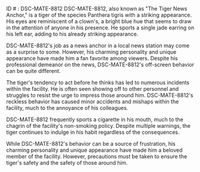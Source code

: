 ID # : DSC-MATE-8812
DSC-MATE-8812, also known as "The Tiger News Anchor," is a tiger of the species Panthera tigris with a striking appearance. His eyes are reminiscent of a clown's, a bright blue hue that seems to draw in the attention of anyone in his presence. He sports a single jade earring on his left ear, adding to his already striking appearance.

DSC-MATE-8812's job as a news anchor in a local news station may come as a surprise to some. However, his charming personality and unique appearance have made him a fan favorite among viewers. Despite his professional demeanor on the news, DSC-MATE-8812's off-screen behavior can be quite different.

The tiger's tendency to act before he thinks has led to numerous incidents within the facility. He is often seen showing off to other personnel and struggles to resist the urge to impress those around him. DSC-MATE-8812's reckless behavior has caused minor accidents and mishaps within the facility, much to the annoyance of his colleagues.

DSC-MATE-8812 frequently sports a cigarette in his mouth, much to the chagrin of the facility's non-smoking policy. Despite multiple warnings, the tiger continues to indulge in his habit regardless of the consequences.

While DSC-MATE-8812's behavior can be a source of frustration, his charming personality and unique appearance have made him a beloved member of the facility. However, precautions must be taken to ensure the tiger's safety and the safety of those around him.